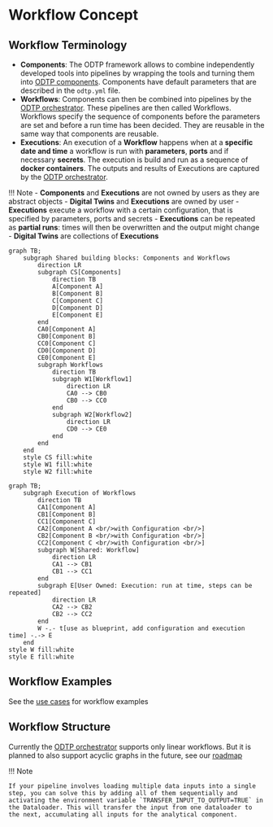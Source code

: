 # Workflow Concept

## Workflow Terminology

- **Components**: The ODTP framework allows to combine independently developed tools into pipelines by wrapping the tools and turning them into [ODTP components](../components/index.md). Components have default parameters that are described in the `odtp.yml` file.
- **Workflows**: Components can then be combined into pipelines by the [ODTP orchestrator](../orchestrator/index.md). These pipelines are then called Workflows. Workflows specify the sequence of components before the parameters are set and before a run time has been decided. They are reusable in the same way that components are reusable.
- **Executions**: An execution of a **Workflow** happens when at a **specific date and time** a workflow is run with **parameters**, **ports** and if necessary **secrets**. The execution is build and run as a sequence of **docker containers**. The outputs and results of Executions are captured by the [ODTP orchestrator](../orchestrator/index.md).

!!! Note
    - **Components** and **Executions** are not owned by users as they are abstract objects
    - **Digital Twins** and **Executions** are owned by user
    - **Executions** execute a workflow with a certain configuration, that is specified by parameters, ports and secrets
    - **Executions** can be repeated as **partial runs**: times will then be overwritten and the output might change
    - **Digital Twins** are collections of **Executions**

``` mermaid
graph TB;
    subgraph Shared building blocks: Components and Workflows
        direction LR
        subgraph CS[Components]
            direction TB
            A[Component A]
            B[Component B]
            C[Component C]
            D[Component D]
            E[Component E]
        end
        CA0[Component A]
        CB0[Component B]
        CC0[Component C]
        CD0[Component D]
        CE0[Component E]
        subgraph Workflows
            direction TB
            subgraph W1[Workflow1]
                direction LR
                CA0 --> CB0
                CB0 --> CC0
            end
            subgraph W2[Workflow2]
                direction LR
                CD0 --> CE0
            end
        end
    end
    style CS fill:white
    style W1 fill:white
    style W2 fill:white
```


``` mermaid
graph TB;
    subgraph Execution of Workflows
        direction TB
        CA1[Component A]
        CB1[Component B]
        CC1[Component C]
        CA2[Component A <br/>with Configuration <br/>]
        CB2[Component B <br/>with Configuration <br/>]
        CC2[Component C <br/>with Configuration <br/>]
        subgraph W[Shared: Workflow]
            direction LR
            CA1 --> CB1
            CB1 --> CC1
        end
        subgraph E[User Owned: Execution: run at time, steps can be repeated]
            direction LR
            CA2 --> CB2
            CB2 --> CC2
        end
        W -.- t[use as blueprint, add configuration and execution time] -.-> E
    end
style W fill:white
style E fill:white
```

## Workflow Examples

See the [use cases](../usecases/index.md) for workflow examples

## Workflow Structure

Currently the [ODTP orchestrator](../orchestrator/index.md) supports only linear workflows. But it is planned to also support acyclic graphs in the future, see our [roadmap](../orchestrator/roadmap.md)

!!! Note

    If your pipeline involves loading multiple data inputs into a single step, you can solve this by adding all of them sequentially and activating the environment variable `TRANSFER_INPUT_TO_OUTPUT=TRUE` in the Dataloader. This will transfer the input from one dataloader to the next, accumulating all inputs for the analytical component.
